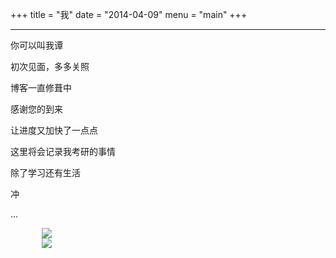 +++
title = "我"
date = "2014-04-09"
menu = "main"
+++

---

你可以叫我谭

初次见面，多多关照 

博客一直修葺中

感谢您的到来

让进度又加快了一点点

这里将会记录我考研的事情

除了学习还有生活

冲 

...

<div style="padding-left:10%">
<a href="https://weibo.com/u/2788194970">
    <img src="https://img.shields.io/badge/Weibo-Tjxy_-red?logo=Sina Weibo&amp;style=for-the-badge" />
</a>
<br>
<a href="https://t.me/tanxy35">
    <img src="https://img.shields.io/badge/Telegram-Tanxy_-1da1f2?logo=Telegram&amp;style=for-the-badge" />
</a>